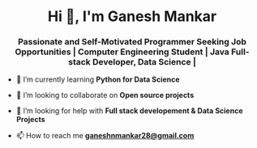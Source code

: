 <h1 align="center">Hi 👋, I'm Ganesh Mankar</h1>
<h3 align="center">Passionate and Self-Motivated Programmer Seeking Job Opportunities | Computer Engineering Student | Java Full-stack Developer, Data Science |</h3>

- 🌱 I’m currently learning **Python for Data Science**

- 👯 I’m looking to collaborate on **Open source projects**

- 🤝 I’m looking for help with **Full stack developement & Data Science Projects**

- 📫 How to reach me **ganeshnmankar28@gmail.com**
